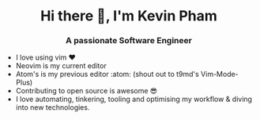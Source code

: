<h1 align="center">Hi there 👋, I'm Kevin Pham</h1>
<h3 align="center">A passionate Software Engineer</h3>

- I love using vim ❤️
- Neovim is my current editor
- Atom's is my previous editor :atom: (shout out to t9md's Vim-Mode-Plus)
- Contributing to open source is awesome 😎
- I love automating, tinkering, tooling and optimising my workflow & diving into new technologies.



<!--
<h4 align="center">🤖 Beep boop - How am I tracking?</h4>
<p align="center">
  <img src="https://github-readme-stats.vercel.app/api?username=keevan&count_private=true&show_icons=true&hide=stars&custom_title=My%20stats&theme=synthwave&border_radius=6" alt="My github stats" /> 
</p>
<p align="center">Feel free to explore my repositories. I hope you find something useful!</p>
-->
<!--
![Top Langs](https://github-readme-stats.vercel.app/api/top-langs/?username=keevan&layout=compact&border_radius=6&theme=synthwave&custom_title=My%20languages)

TODO: put more useful repos at the top

**keevan/keevan** is a ✨ _special_ ✨ repository because its `README.md` (this file) appears on your GitHub profile.

Here are some ideas to get you started:

- 🔭 I’m currently working on ...
- 🌱 I’m currently learning ...
- 👯 I’m looking to collaborate on ...
- 🤔 I’m looking for help with ...
- 💬 Ask me about ...
- 📫 How to reach me: ...
- 😄 Pronouns: ...
- ⚡ Fun fact: ...
-->
